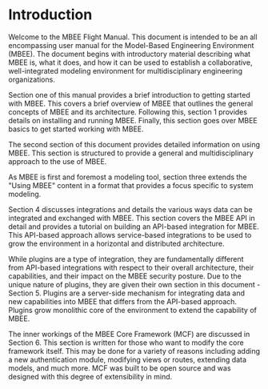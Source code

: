 # Introduction

Welcome to the MBEE Flight Manual. This document is intended to be an all 
encompassing user manual for the Model-Based Engineering Environment (MBEE). 
The document begins with introductory material describing what MBEE is, what it
does, and how it can be used to establish a collaborative, well-integrated 
modeling environment for multidisciplinary engineering organizations.

Section one of this manual provides a brief introduction to getting started with
MBEE. This covers a brief overview of MBEE that outlines the general concepts of
MBEE and its architecture. Following this, section 1 provides details on 
installing and running MBEE. Finally, this section goes over MBEE basics to get
started working with MBEE.

The second section of this document provides detailed information on using MBEE.
This section is structured to provide a general and multidisciplinary approach
to the use of MBEE.

As MBEE is first and foremost a modeling tool, section three extends the 
"Using MBEE" content in a format that provides a focus specific to system 
modeling.

Section 4 discusses integrations and details the various ways data can be 
integrated and exchanged with MBEE. This section covers the MBEE API in detail
and provides a tutorial on building an API-based integration for MBEE. This 
API-based approach allows service-based integrations to be used to grow the
environment in a horizontal and distributed architecture.

While plugins are a type of integration, they are fundamentally different from 
API-based integrations with respect to their overall architecture, their 
capabilities, and their impact on the MBEE security posture. Due to the unique 
nature of plugins, they are given their own section in this document - 
Section 5. Plugins are a server-side mechanism for integrating data and new 
capabilities into MBEE that differs from the API-based approach. Plugins grow 
monolithic core of the environment to extend the capability of MBEE.

The inner workings of the MBEE Core Framework (MCF) are discussed in Section 6. 
This section is written for those who want to modify the core framework itself. 
This may be done for a variety of reasons including adding a new authentication 
module, modifying views or routes, extending data models, and much more. MCF 
was built to be open source and was designed with this degree of extensibility 
in mind. 
